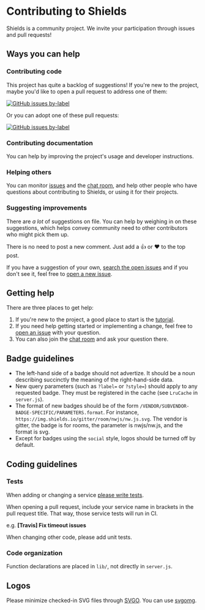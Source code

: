 Contributing to Shields
=======================

Shields is a community project. We invite your participation through issues
and pull requests!


Ways you can help
-----------------

### Contributing code

This project has quite a backlog of suggestions! If you're new to the project,
maybe you'd like to open a pull request to address one of them:

[![GitHub issues by-label](https://img.shields.io/github/issues/badges/shields/good%20first%20issue.svg)](https://github.com/badges/shields/issues?q=is%3Aissue+is%3Aopen+label%3A%22good+first+issue%22)

Or you can adopt one of these pull requests:

[![GitHub issues by-label](https://img.shields.io/github/issues-pr/badges/shields/good%20first%20issue.svg)](https://github.com/badges/shields/pulls?q=is%3Apr+is%3Aopen+label%3A%22good+first+issue%22)

### Contributing documentation

You can help by improving the project's usage and developer instructions.

### Helping others

You can monitor [issues][] and the [chat room][], and help other people who
have questions about contributing to Shields, or using it for their projects.

[issues]: https://github.com/badges/shields/issues
[chat room]: https://discordapp.com/invite/HjJCwm5

### Suggesting improvements

There are _a lot_ of suggestions on file. You can help by weighing in on these
suggestions, which helps convey community need to other contributors who might
pick them up.

There is no need to post a new comment. Just add a :thumbsup: or :heart: to
the top post.

If you have a suggestion of your own, [search the open issues][issues] and if
you don't see it, feel free to [open a new issue][open an issue].

[open an issue]: https://github.com/badges/shields/issues/new


Getting help
------------

There are three places to get help:

1. If you're new to the project, a good place to start is the [tutorial][].
2. If you need help getting started or implementing a change, feel free to
   [open an issue][] with your question.
3. You can also join the [chat room][] and ask your question there.

[tutorial]: doc/TUTORIAL.md


Badge guidelines
----------------

- The left-hand side of a badge should not advertize. It should be a noun
  describing succinctly the meaning of the right-hand-side data.
- New query parameters (such as `?label=` or `?style=`) should apply to any
  requested badge. They must be registered in the cache (see `LruCache` in
  `server.js`).
- The format of new badges should be of the form
  `/VENDOR/SUBVENDOR-BADGE-SPECIFIC/PARAMETERS.format`. For instance,
  `https://img.shields.io/gitter/room/nwjs/nw.js.svg`. The vendor is gitter, the
  badge is for rooms, the parameter is nwjs/nw.js, and the format is svg.
- Except for badges using the `social` style, logos should be turned off by
  default.


Coding guidelines
-----------------

### Tests

When adding or changing a service [please write tests][service-tests].

When opening a pull request, include your service name in brackets in the pull
request title. That way, those service tests will run in CI.

e.g. **[Travis] Fix timeout issues**

When changing other code, please add unit tests.

[service-tests]: https://github.com/badges/shields/blob/master/service-tests/README.md

### Code organization

Function declarations are placed in `lib/`, not directly in `server.js`.


Logos
-----

Please minimize checked-in SVG files through [SVGO][]. You can use [svgomg][].

[SVGO]: https://github.com/svg/svgo
[svgomg]: https://jakearchibald.github.io/svgomg/
